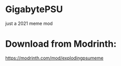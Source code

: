 # GigabytePSU
just a 2021 meme mod  
# Download from Modrinth:  
https://modrinth.com/mod/explodingpsumeme
